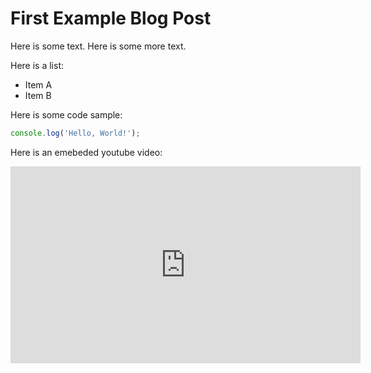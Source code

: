 # First Example Blog Post
Here is some text. Here is some more text.

Here is a list:
* Item A
* Item B

Here is some code sample:
```js
console.log('Hello, World!');
```

Here is an emebeded youtube video:
<div class="youtubeVideoWrapper">
  <iframe width="560" height="315" src="https://www.youtube-nocookie.com/embed/dQw4w9WgXcQ" frameborder="0" allow="accelerometer; + autoplay; clipboard-write; encrypted-media; gyroscope; picture-in-picture" allowfullscreen></iframe>
</div>

